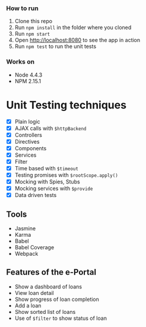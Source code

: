 ### How to run

1. Clone this repo
1. Run `npm install` in the folder where you cloned
1. Run `npm start`
1. Open [http://localhost:8080](http://localhost:8080) to see the app in action
1. Run `npm test` to run the unit tests

### Works on 

- Node 4.4.3
- NPM 2.15.1

# Unit Testing techniques

- [x] Plain logic
- [x] AJAX calls with `$httpBackend`
- [x] Controllers
- [x] Directives
- [x] Components
- [x] Services
- [x] Filter
- [x] Time based with `$timeout`
- [x] Testing promises with `$rootScope.apply()`
- [x] Mocking with Spies, Stubs
- [x] Mocking services with `$provide`
- [x] Data driven tests

## Tools ##

- Jasmine
- Karma
- Babel
- Babel Coverage
- Webpack

## Features of the e-Portal

- Show a dashboard of loans
- View loan detail
- Show progress of loan completion
- Add a loan
- Show sorted list of loans
- Use of `$filter` to show status of loan

